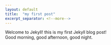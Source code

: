 ```yaml
---
layout: default
title:  "my first post"
excerpt_separator: <!--more-->
---
```

Welcome to Jekyll! this is my first Jekyll blog post!  
Good morning, good afternoon, good night.<!--more-->
